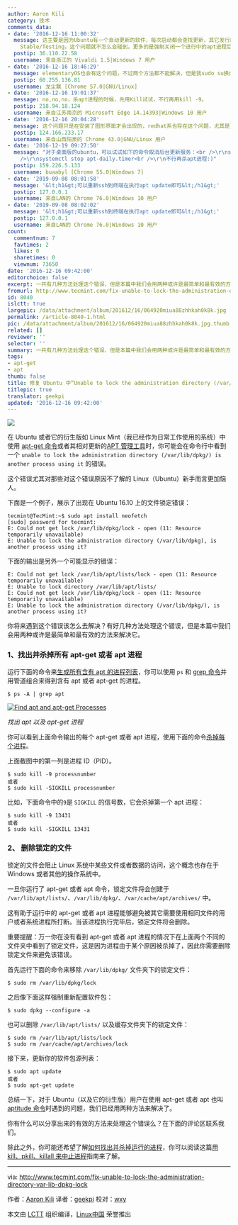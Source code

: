 ```yaml
---
author: Aaron Kili
category: 技术
comments_data:
- date: '2016-12-16 11:00:32'
  message: 这主要是因为Ubuntu有一个自动更新的软件，每次启动都会查找更新，其它发行版如openSUSE with KDE environment desktop也有类似的问题。如果是Debian
    Stable/Testing，这个问题就不怎么会碰到，更多的是强制关闭一个进行中的apt进程后，再次启用的时候会碰到。在openSUSE下，我会关闭有关启动项，Ubuntu不知道该怎么弄，deb系统我用Debian^_^
  postip: 36.110.22.58
  username: 来自浙江的 Vivaldi 1.5|Windows 7 用户
- date: '2016-12-16 18:46:29'
  message: elementaryOS也会有这个问题，不过两个方法都不能解决，但是我sudo su换成root之后可以安装，，，，
  postip: 60.255.136.81
  username: 龙尘飘 [Chrome 57.0|GNU/Linux]
- date: '2016-12-16 19:01:37'
  message: no,no,no，杀apt进程的时候，先用Kill试试，不行再用kill -9。
  postip: 218.94.18.124
  username: 来自江苏南京的 Microsoft Edge 14.14393|Windows 10 用户
- date: '2016-12-16 20:04:28'
  message: 这个问题只是在安装了图形界面才会出现的，redhat系也存在这个问题，尤其是更新源慢的情况下更为突出。
  postip: 124.166.233.17
  username: 来自山西阳泉的 Chrome 43.0|GNU/Linux 用户
- date: '2016-12-19 09:27:50'
  message: "对于桌面版的ubuntu，可以试试如下的命令取消后台更新服务：<br />\r\nsystemctl stop apt-daily.service<br
    />\r\nsystemctl stop apt-daily.timer<br />\r\n不行再杀apt进程:)"
  postip: 159.226.5.133
  username: buaabyl [Chrome 55.0|Windows 7]
- date: '2019-09-08 08:01:58'
  message: '&lt;h1&gt;可以重新ssh到终端在执行apt update即可&lt;/h1&gt;'
  postip: 127.0.0.1
  username: 来自LAN的 Chrome 76.0|Windows 10 用户
- date: '2019-09-08 08:02:02'
  message: '&lt;h1&gt;可以重新ssh到终端在执行apt update即可&lt;/h1&gt;'
  postip: 127.0.0.1
  username: 来自LAN的 Chrome 76.0|Windows 10 用户
count:
  commentnum: 7
  favtimes: 2
  likes: 0
  sharetimes: 0
  viewnum: 73650
date: '2016-12-16 09:42:00'
editorchoice: false
excerpt: 一共有几种方法处理这个错误，但是本篇中我们会用两种或许是最简单和最有效的方法来解决它。
fromurl: http://www.tecmint.com/fix-unable-to-lock-the-administration-directory-var-lib-dpkg-lock
id: 8040
islctt: true
largepic: /data/attachment/album/201612/16/064920miua88zhhkah0k8k.jpg
permalink: /article-8040-1.html
pic: /data/attachment/album/201612/16/064920miua88zhhkah0k8k.jpg.thumb.jpg
related: []
reviewer: ''
selector: ''
summary: 一共有几种方法处理这个错误，但是本篇中我们会用两种或许是最简单和最有效的方法来解决它。
tags:
- apt-get
- apt
thumb: false
title: 修复 Ubuntu 中“Unable to lock the administration directory (/var/lib/dpkg/)”的
titlepic: true
translator: geekpi
updated: '2016-12-16 09:42:00'
---
```


![](/data/attachment/album/201612/16/064920miua88zhhkah0k8k.jpg)


在 Ubuntu 或者它的衍生版如 Linux Mint（我已经作为日常工作使用的系统）中使用 [apt-get 命令](/article-4933-1.html)或者其相对更新的[APT 管理工具](/article-7364-1.html)时，你可能会在命令行中看到一个 `unable to lock the administration directory (/var/lib/dpkg/) is another process using it` 的错误。


这个错误尤其对那些对这个错误原因不了解的 Linux（Ubuntu）新手而言更加恼人。


下面是一个例子，展示了出现在 Ubuntu 16.10 上的文件锁定错误：



```
tecmint@TecMint:~$ sudo apt install neofetch
[sudo] password for tecmint:
E: Could not get lock /var/lib/dpkg/lock - open (11: Resource temporarily unavailable)
E: Unable to lock the administration directory (/var/lib/dpkg), is another process using it?

```

下面的输出是另外一个可能显示的错误：



```
E: Could not get lock /var/lib/apt/lists/lock - open (11: Resource temporarily unavailable)
E: Unable to lock directory /var/lib/apt/lists/ 
E: Could not get lock /var/lib/dpkg/lock - open (11: Resource temporarily unavailable) 
E: Unable to lock the administration directory (/var/lib/dpkg/), is another process using it?

```

你将来遇到这个错误该怎么去解决？有好几种方法处理这个错误，但是本篇中我们会用两种或许是最简单和最有效的方法来解决它。


### 1、找出并杀掉所有 apt-get 或者 apt 进程


运行下面的命令来[生成所有含有 apt 的进程列表](http://www.tecmint.com/find-linux-processes-memory-ram-cpu-usage/)，你可以使用 `ps` 和 [grep 命令](http://www.tecmint.com/linux-grep-commands-character-classes-bracket-expressions/)并用管道组合来得到含有 apt 或者 apt-get 的进程。



```
$ ps -A | grep apt

```

 [![Find apt and apt-get Processes](/data/attachment/album/201612/16/064950d1g4d5cs429zsaz9.png)](http://www.tecmint.com/wp-content/uploads/2016/11/find-apt-processes.png) 


*找出 apt 以及 apt-get 进程*


你可以看到上面命令输出的每个 apt-get 或者 apt 进程，使用下面的命令[杀掉每个进程](http://www.tecmint.com/find-and-kill-running-processes-pid-in-linux/)。


上面截图中的第一列是进程 ID（PID）。



```
$ sudo kill -9 processnumber
或者
$ sudo kill -SIGKILL processnumber

```

比如，下面命令中的`9`是 `SIGKILL` 的信号数，它会杀掉第一个 apt 进程：



```
$ sudo kill -9 13431
或者
$ sudo kill -SIGKILL 13431

```

### 2、 删除锁定的文件


锁定的文件会阻止 Linux 系统中某些文件或者数据的访问，这个概念也存在于 Windows 或者其他的操作系统中。


一旦你运行了 apt-get 或者 apt 命令，锁定文件将会创建于 `/var/lib/apt/lists/`、`/var/lib/dpkg/`、`/var/cache/apt/archives/` 中。


这有助于运行中的 apt-get 或者 apt 进程能够避免被其它需要使用相同文件的用户或者系统进程所打断。当该进程执行完毕后，锁定文件将会删除。


重要提醒：万一你在没有看到 apt-get 或者 apt 进程的情况下在上面两个不同的文件夹中看到了锁定文件，这是因为进程由于某个原因被杀掉了，因此你需要删除锁定文件来避免该错误。


首先运行下面的命令来移除 `/var/lib/dpkg/` 文件夹下的锁定文件：



```
$ sudo rm /var/lib/dpkg/lock

```

之后像下面这样强制重新配置软件包：



```
$ sudo dpkg --configure -a

```

也可以删除 `/var/lib/apt/lists/` 以及缓存文件夹下的锁定文件：



```
$ sudo rm /var/lib/apt/lists/lock
$ sudo rm /var/cache/apt/archives/lock

```

接下来，更新你的软件包源列表：



```
$ sudo apt update
或者
$ sudo apt-get update

```

总结一下，对于 Ubuntu（以及它的衍生版）用户在使用 apt-get 或者 apt 也叫 [aptitude 命令](http://www.tecmint.com/difference-between-apt-and-aptitude/)时遇到的问题，我们已经用两种方法来解决了。


你有什么可以分享出来的有效的方法来处理这个错误么？在下面的评论区联系我们。


除此之外，你可能还希望了解[如何找出并杀掉运行的进程](http://www.tecmint.com/find-and-kill-running-processes-pid-in-linux/)，你可以阅读这篇[用 kill、pkill、killall 来中止进程](http://www.tecmint.com/how-to-kill-a-process-in-linux/)指南来了解。




---


via: <http://www.tecmint.com/fix-unable-to-lock-the-administration-directory-var-lib-dpkg-lock>


作者：[Aaron Kili](http://www.tecmint.com/author/aaronkili/) 译者：[geekpi](https://github.com/geekpi) 校对：[wxy](https://github.com/wxy)


本文由 [LCTT](https://github.com/LCTT/TranslateProject) 组织编译，[Linux中国](https://linux.cn/) 荣誉推出